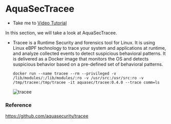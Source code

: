 # AquaSecTracee

  - Take me to [Video Tutorial](https://kodekloud.com/topic/aquasec-tracee/)

In this section, we will take a look at AquaSecTracee.

- Tracee is a Runtime Security and forensics tool for Linux. It is using Linux eBPF technology to trace your system and applications at runtime, and analyze collected events to detect suspicious behavioral patterns. It is delivered as a Docker image that monitors the OS and detects suspicious behavior based on a pre-defined set of behavioral patterns.

      docker run --name tracee --rm --privileged -v /lib/modules/:/lib/modules/:ro -v /usr/src:/usr/src:ro -v /tmp/tracee:/tmp/tracee -it aquasec/tracee:0.4.0 --trace comm=ls

    ![tracee](../../images/tracee.png)


### Reference

https://github.com/aquasecurity/tracee
